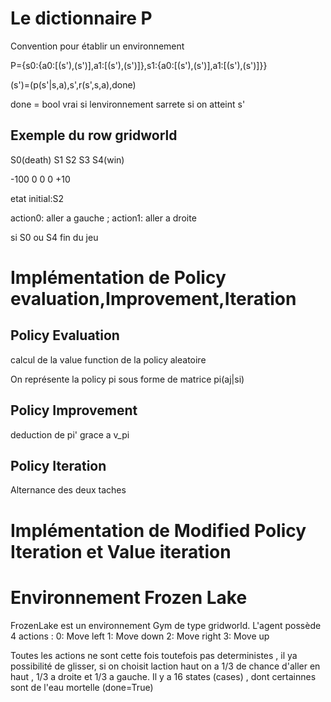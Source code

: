 # Le dictionnaire P
Convention pour établir un environnement

P={s0:{a0:[(s'),(s')],a1:[(s'),(s')]},s1:{a0:[(s'),(s')],a1:[(s'),(s')]}}

(s')=(p(s'|s,a),s',r(s',s,a),done)

done = bool vrai si lenvironnement sarrete si on atteint s' 

## Exemple du row gridworld

S0(death)   S1    S2    S3     S4(win)

-100        0     0     0      +10

etat initial:S2

action0: aller a gauche ; action1: aller a droite

si S0 ou S4 fin du jeu

# Implémentation de Policy evaluation,Improvement,Iteration
## Policy Evaluation
calcul de la value function de la policy aleatoire

On représente la policy pi sous forme de matrice  pi(aj|si)

## Policy Improvement
deduction de pi' grace a v_pi

## Policy Iteration
Alternance des deux taches


# Implémentation de Modified Policy Iteration et Value iteration

# Environnement Frozen Lake
FrozenLake est un environnement Gym de type gridworld.
L'agent possède 4 actions : 0: Move left
1: Move down
2: Move right
3: Move up

Toutes les actions ne sont cette fois toutefois pas deterministes , il ya possibilité de glisser,  si on choisit laction haut 
on a 1/3 de chance d'aller en haut , 1/3 a droite et 1/3 a gauche.
Il y a 16 states (cases) , dont certainnes sont de l'eau mortelle (done=True)